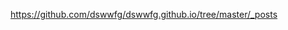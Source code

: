 
https://github.com/dswwfg/dswwfg.github.io/tree/master/_posts
<!--stackedit_data:
eyJoaXN0b3J5IjpbLTEwODgwOTQ5NDFdfQ==
-->